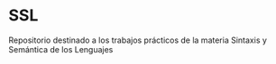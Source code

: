 # SSL
Repositorio destinado a los trabajos prácticos de la materia Sintaxis y Semántica de los Lenguajes
